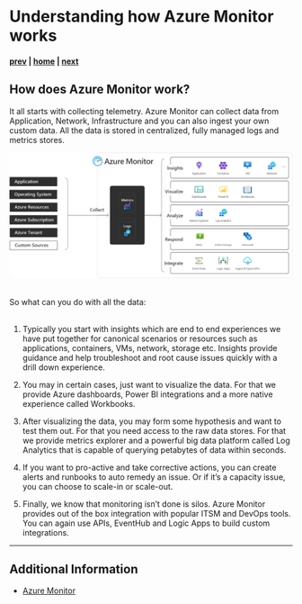 # Understanding how Azure Monitor works

#### [prev](./introduction.md) | [home](./readme.md)  | [next](./businesscase.md)

## How does Azure Monitor work?
It all starts with collecting telemetry. Azure Monitor can collect data from Application, Network, Infrastructure and you can also ingest your own custom data. All the data is stored in centralized, fully managed logs and metrics stores.

![](/content/sap-on-azure/images/azuremonitor.png) </br></br>

So what can you do with all the data: </br></br>

1. Typically you start with insights which are end to end experiences we have put together for canonical scenarios or resources such as applications, containers, VMs, network, storage etc. Insights provide guidance and help troubleshoot and root cause issues quickly with a drill down experience.

2. You may in certain cases, just want to visualize the data. For that we provide Azure dashboards, Power BI integrations and a more native experience called Workbooks.

3. After visualizing the data, you may form some hypothesis and want to test them out. For that you need access to the raw data stores. For that we provide metrics explorer and a powerful big data platform called Log Analytics that is capable of querying petabytes of data within seconds.

4. If you want to pro-active and take corrective actions, you can create alerts and runbooks to auto remedy an issue. Or if it’s a capacity issue, you can choose to scale-in or scale-out.

5. Finally, we know that monitoring isn’t done is silos. Azure Monitor provides out of the box integration with popular ITSM and DevOps tools. You can again use APIs, EventHub and Logic Apps to build custom integrations.



---
## Additional Information
  * [Azure Monitor](https://learn.microsoft.com/en-us/azure/azure-monitor/overview)
